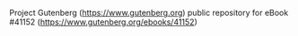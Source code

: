 Project Gutenberg (https://www.gutenberg.org) public repository for eBook #41152 (https://www.gutenberg.org/ebooks/41152)
